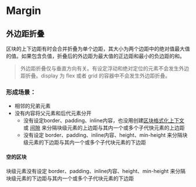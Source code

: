 # Margin

## 外边距折叠
区块的上下边距有时会合并折叠为单个边距，其大小为两个边距中的绝对值最大值的值。如果包含负值，折叠后的外边距为最大值的正边距和最小的负边距的和。
> 外边距折叠仅与垂直方向有关。有设定浮动和绝对定位的元素不会发生外边距折叠。display 为 flex 或者 grid 的容器中不会发生外边距折叠。

### 形成场景：

- 相邻的兄弟元素
- 没有内容将父元素和后代元素分开
  - 没有设定border、padding、inline内容，也没用创建[区块格式化上下文](https://developer.mozilla.org/zh-CN/docs/Web/Guide/CSS/Block_formatting_context) 或 [间隙](https://developer.mozilla.org/zh-CN/docs/Web/CSS/clear) 来分隔块级元素的上边距与其内一个或多个子代快元素的上边距
  - 没有设定 border、padding、inline内容、height、min-height 来分隔块级元素的下边距与其内一个或多个子代块元素的下边距

#### 空的区块
  块级元素没有设定 border、padding、inline内容、height、min-height 来分隔块级元素的下边距与其内一个或多个子代块元素的下边距
